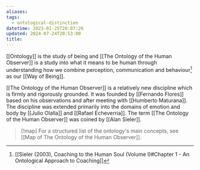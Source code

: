 ```yaml
---
aliases: 
tags:
  - ontological-distinction
datetime: 2023-01-25T20:07:26
updated: 2024-07-24T20:53:00
title: 
---
```

[[Ontology]] is the study of being and [[The Ontology of the Human Observer]] is a study into what it means to be human through understanding how we combine perception, communication and behaviour[^1] as our [[Way of Being]].

[[The Ontology of the Human Observer]] is a relatively new discipline which is firmly and rigorously grounded. It was founded by [[Fernando Flores]] based on his observations and after meeting with [[Humberto Maturana]]. The discipline was extended primarily into the domains of emotion and body by [[Julio Olalla]] and [[Rafael Echeverria]]. The term [[The Ontology of the Human Observer]] was coined by [[Alan Sieler]].

> [!map] 
> For a structured list of the ontology's main concepts, see [[Map of The Ontology of the Human Observer]].

[^1]: [[Sieler (2003), Coaching to the Human Soul (Volume I)#Chapter 1 - An Ontological Approach to Coaching]]